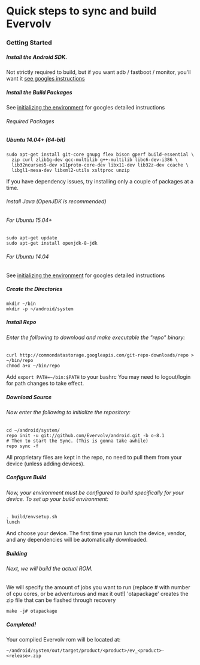 # Quick steps to sync and build Evervolv

### Getting Started

##### Install the Android SDK.

Not strictly required to build, but if you want adb / fastboot / monitor, you'll want it [see googles instructions](http://developer.android.com/sdk/index.html)

##### Install the Build Packages

See [initializing the environment](http://source.android.com/source/initializing.html) for googles detailed instructions

###### Required Packages

##### Ubuntu 14.04+ (64-bit)
    sudo apt-get install git-core gnupg flex bison gperf build-essential \
      zip curl zlib1g-dev gcc-multilib g++-multilib libc6-dev-i386 \
      lib32ncurses5-dev x11proto-core-dev libx11-dev lib32z-dev ccache \
      libgl1-mesa-dev libxml2-utils xsltproc unzip

If you have dependency issues, try installing only a couple of packages at a time.

###### Install Java (OpenJDK is recommended)

###### For Ubuntu 15.04+
    sudo apt-get update
    sudo apt-get install openjdk-8-jdk

###### For Ubuntu 14.04

See [initializing the environment](http://source.android.com/source/initializing.html) for googles detailed instructions

##### Create the Directories

    mkdir ~/bin
    mkdir -p ~/android/system

##### Install Repo

###### Enter the following to download and make executable the "repo" binary:

    curl http://commondatastorage.googleapis.com/git-repo-downloads/repo > ~/bin/repo
    chmod a+x ~/bin/repo

Add ```export PATH=~/bin:$PATH``` to your bashrc
You may need to logout/login for path changes to take effect.

##### Download Source

###### Now enter the following to initialize the repository:

    cd ~/android/system/
    repo init -u git://github.com/Evervolv/android.git -b o-8.1
    # Then to start the Sync. (This is gonna take awhile)
    repo sync -f

All proprietary files are kept in the repo, no need to pull them from your device (unless adding devices).

##### Configure Build

###### Now, your environment must be configured to build specifically for your device. To set up your build environment:

    . build/envsetup.sh
    lunch

And choose your device. The first time you run lunch the device, vendor, and any dependencies will be automatically downloaded.

##### Building

###### Next, we will build the actual ROM.
We will specify the amount of jobs you want to run (replace # with number of cpu cores, or be adventurous and max it out!)
'otapackage' creates the zip file that can be flashed through recovery

    make -j# otapackage

##### Completed!
Your compiled Evervolv rom will be located at:

    ~/android/system/out/target/product/<product>/ev_<product>-<release>.zip

